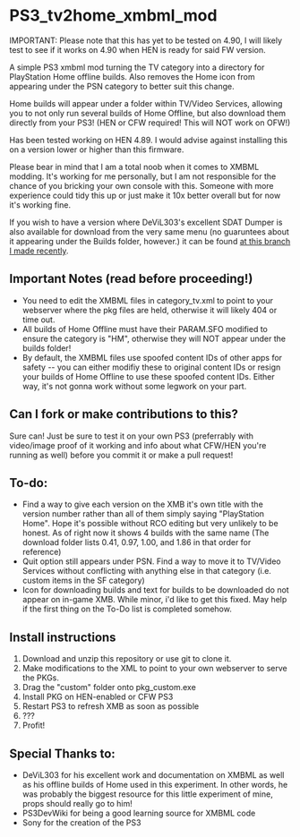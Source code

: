 # PS3_tv2home_xmbml_mod
IMPORTANT: Please note that this has yet to be tested on 4.90, I will likely test to see if it works on 4.90 when HEN is ready for said FW version.

A simple PS3 xmbml mod turning the TV category into a directory for PlayStation Home offline builds. Also removes the Home icon from appearing under the PSN category to better suit this change.

Home builds will appear under a folder within TV/Video Services, allowing you to not only run several builds of Home Offline, but also download them directly from your PS3! (HEN or CFW required! This will NOT work on OFW!)

Has been tested working on HEN 4.89. I would advise against installing this on a version lower or higher than this firmware.

Please bear in mind that I am a total noob when it comes to XMBML modding. It's working for me personally, but I am not responsible for the chance of you bricking your own console with this. Someone with more experience could tidy this up or just make it 10x better overall but for now it's working fine.

If you wish to have a version where DeViL303's excellent SDAT Dumper is also available for download from the very same menu (no guaruntees about it appearing under the Builds folder, however.) it can be found [at this branch I made recently](https://github.com/ElderLo1/PS3_tv2home_xmbml_mod/tree/SDAT-dumper-included).

## Important Notes (read before proceeding!)
- You need to edit the XMBML files in category_tv.xml to point to your webserver where the pkg files are held, otherwise it will likely 404 or time out.
- All builds of Home Offline must have their PARAM.SFO modified to ensure the category is "HM", otherwise they will NOT appear under the builds folder!
- By default, the XMBML files use spoofed content IDs of other apps for safety -- you can either modifiy these to original content IDs or resign your builds of Home Offline to use these spoofed content IDs. Either way, it's not gonna work without some legwork on your part.

## Can I fork or make contributions to this?
Sure can! Just be sure to test it on your own PS3 (preferrably with video/image proof of it working and info about what CFW/HEN you're running as well) before you commit it or make a pull request!

## To-do:
- Find a way to give each version on the XMB it's own title with the version number rather than all of them simply saying "PlayStation Home". Hope it's possible without RCO editing but very unlikely to be honest. As of right now it shows 4 builds with the same name (The download folder lists 0.41, 0.97, 1.00, and 1.86 in that order for reference)
- Quit option still appears under PSN. Find a way to move it to TV/Video Services without conflicting with anything else in that category (i.e. custom items in the SF category)
- Icon for downloading builds and text for builds to be downloaded do not appear on in-game XMB. While minor, i'd like to get this fixed. May help if the first thing on the To-Do list is completed somehow.

## Install instructions
1. Download and unzip this repository or use git to clone it.
2. Make modifications to the XML to point to your own webserver to serve the PKGs.
3. Drag the "custom" folder onto pkg_custom.exe
4. Install PKG on HEN-enabled or CFW PS3
5. Restart PS3 to refresh XMB as soon as possible
6. ???
7. Profit!

## Special Thanks to:
- DeViL303 for his excellent work and documentation on XMBML as well as his offline builds of Home used in this experiment. In other words, he was probably the biggest resource for this little experiment of mine, props should really go to him!
- PS3DevWiki for being a good learning source for XMBML code
- Sony for the creation of the PS3
